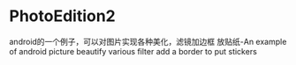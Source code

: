 # PhotoEdition2
android的一个例子，可以对图片实现各种美化，滤镜加边框 放贴纸-An example of android picture beautify various filter add a border to put stickers
